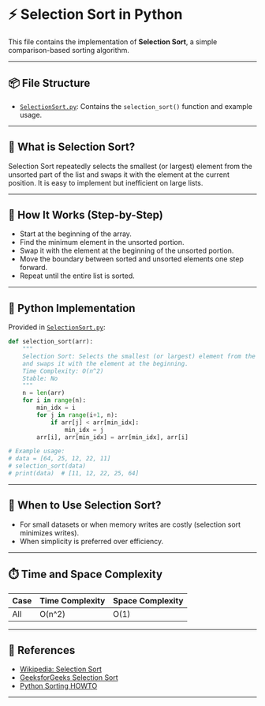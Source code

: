 # ⚡ Selection Sort in Python

This file contains the implementation of **Selection Sort**, a simple comparison-based sorting algorithm.

---

## 📦 File Structure

- [`SelectionSort.py`](./SelectionSort.py): Contains the `selection_sort()` function and example usage.

---

## 📌 What is Selection Sort?

Selection Sort repeatedly selects the smallest (or largest) element from the unsorted part of the list and swaps it with the element at the current position. It is easy to implement but inefficient on large lists.

---

## 🔧 How It Works (Step-by-Step)

- Start at the beginning of the array.
- Find the minimum element in the unsorted portion.
- Swap it with the element at the beginning of the unsorted portion.
- Move the boundary between sorted and unsorted elements one step forward.
- Repeat until the entire list is sorted.

---

## 🧪 Python Implementation

Provided in [`SelectionSort.py`](./SelectionSort.py):

```python
def selection_sort(arr):
    """
    Selection Sort: Selects the smallest (or largest) element from the unsorted list
    and swaps it with the element at the beginning.
    Time Complexity: O(n^2)
    Stable: No
    """
    n = len(arr)
    for i in range(n):
        min_idx = i
        for j in range(i+1, n):
            if arr[j] < arr[min_idx]:
                min_idx = j
        arr[i], arr[min_idx] = arr[min_idx], arr[i]

# Example usage:
# data = [64, 25, 12, 22, 11]
# selection_sort(data)
# print(data)  # [11, 12, 22, 25, 64]
````

---

## 🧠 When to Use Selection Sort?

* For small datasets or when memory writes are costly (selection sort minimizes writes).
* When simplicity is preferred over efficiency.

---

## ⏱️ Time and Space Complexity

| Case | Time Complexity | Space Complexity |
| ---- | --------------- | ---------------- |
| All  | O(n^2)          | O(1)             |

---

## 📎 References

* [Wikipedia: Selection Sort](https://en.wikipedia.org/wiki/Selection_sort)
* [GeeksforGeeks Selection Sort](https://www.geeksforgeeks.org/selection-sort/)
* [Python Sorting HOWTO](https://docs.python.org/3/howto/sorting.html)

---

